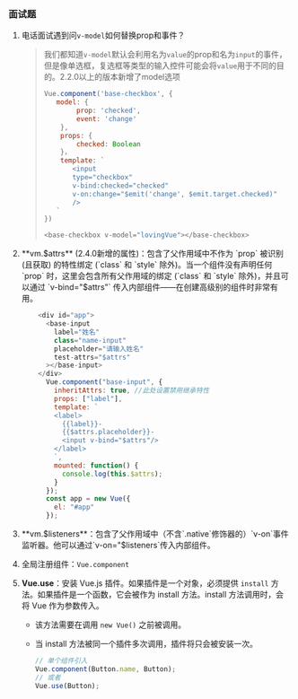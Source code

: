 ### 面试题

1. 电话面试遇到问`v-model`如何替换prop和事件？

   > 我们都知道`v-model`默认会利用名为`value`的prop和名为`input`的事件，但是像单选框，复选框等类型的输入控件可能会将`value`用于不同的目的。2.2.0以上的版本新增了model选项
   >
   > ```javascript
   > Vue.component('base-checkbox', {
   > 	model: {
   >         prop: 'checked',
   >         event: 'change'
   >     },
   >     props: {
   >         checked: Boolean
   >     }，
   >     template: `
   > 		<input
   > 		type="checkbox"
   > 		v-bind:checked="checked"
   > 		v-on:change="$emit('change', $emit.target.checked)"
   > 		/>
   > 	`
   > })
   > 
   > <base-checkbox v-model="lovingVue"></base-checkbox>
   > ```
   >
   > 

   

2. **vm.$attrs** (2.4.0新增的属性)：包含了父作用域中不作为 `prop` 被识别 (且获取) 的特性绑定 (`class` 和 `style` 除外)。当一个组件没有声明任何`prop` 时，这里会包含所有父作用域的绑定 (`class` 和 `style` 除外)，并且可以通过 `v-bind="$attrs"` 传入内部组件——在创建高级别的组件时非常有用。

   ```vue.js
       <div id="app">
         <base-input
           label="姓名"
           class="name-input"
           placeholder="请输入姓名"
           test-attrs="$attrs"
         ></base-input>
       </div>
         Vue.component("base-input", {
           inheritAttrs: true, //此处设置禁用继承特性
           props: ["label"],
           template: `
           <label>
             {{label}}-
             {{$attrs.placeholder}}-
             <input v-bind="$attrs"/>
           </label>
           `,
           mounted: function() {
             console.log(this.$attrs);
           }
         });
         const app = new Vue({
           el: "#app"
         });
   ```

   

3. **vm.$listeners**：包含了父作用域中（不含`.native`修饰器的）`v-on`事件监听器。他可以通过`v-on="$listeners`传入内部组件。

4. 全局注册组件：`Vue.component`

5. **Vue.use**：安装 Vue.js 插件。如果插件是一个对象，必须提供 `install` 方法。如果插件是一个函数，它会被作为 install 方法。install 方法调用时，会将 Vue 作为参数传入。

   * 该方法需要在调用 `new Vue()` 之前被调用。

   * 当 install 方法被同一个插件多次调用，插件将只会被安装一次。

     ```javascript
     // 单个组件引入
     Vue.component(Button.name, Button);
     // 或者
     Vue.use(Button);
     ```

